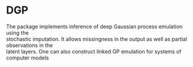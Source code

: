 # DGP
The package implements inference of deep Gaussian process emulation using the \
    stochastic imputation. It allows missingness in the output as well as partial observations in the \
        latent layers. One can also construct linked GP emulation for systems of computer models